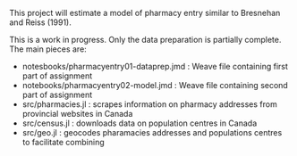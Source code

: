 This project will estimate a model of pharmacy entry similar to
Bresnehan and Reiss (1991). 

This is a work in progress. Only the data preparation is partially
complete. The main pieces are:
 - notesbooks/pharmacyentry01-dataprep.jmd : Weave file containing
   first part of assignment
 - notebooks/pharmacyentry02-model.jmd : Weave file containing second
   part of assignment
 - src/pharmacies.jl : scrapes information on pharmacy addresses from provincial websites in
                       Canada
 - src/census.jl : downloads data on population centres in Canada
 - src/geo.jl : geocodes pharamacies addresses and populations centres to
                facilitate combining
            

            
 
